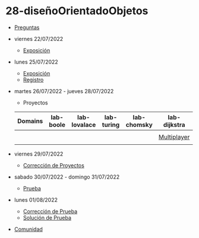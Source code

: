 # 28-diseñoOrientadoObjetos

- [Preguntas](https://escuela.it/master-programacion-diseno-software)
- viernes 22/07/2022
  - [Exposición](https://escuela.it/master-programacion-diseno-software)
- lunes 25/07/2022
  - [Exposición](https://escuela.it/master-programacion-diseno-software)
  - [Registro](https://forms.gle/BMxQtepTooRWrte66)
- martes 26/07/2022 - jueves 28/07/2022
  - Proyectos
  
  |Domains|lab-boole|lab-lovalace|lab-turing|lab-chomsky|lab-dijkstra|
  |-------|---------|------------|----------|-----------|--------------|
  |       |         |            |          |           |              |
  |       |         |            |          |           | [Multiplayer](https://github.com/USantaTecla-ed-mpds/lab-dijkstra/blob/master/tech-js-basada-objetos/Connect4withViewsV2/connect4-v2.js)             |
  |       |         |            |          |           |              |
- viernes 29/07/2022
  - [Corrección de Proyectos](https://escuela.it/master-programacion-diseno-software)
- sabado 30/07/2022 - domingo 31/07/2022
  - [Prueba](https://forms.gle/RZmFNMmeyLMYGsb27)
- lunes 01/08/2022
  - [Corrección de Prueba](https://escuela.it/master-programacion-diseno-software)
  - [Solución de Prueba](https://docs.google.com/spreadsheets/d/1Uwtqa5VdD5wK2X7eLgkS6_th16aPnsW8pa5Ft2TyLPo/edit#gid=0)
- [Comunidad](https://app.slack.com/client/T02S3KYD464/C02TFT0RYT1)